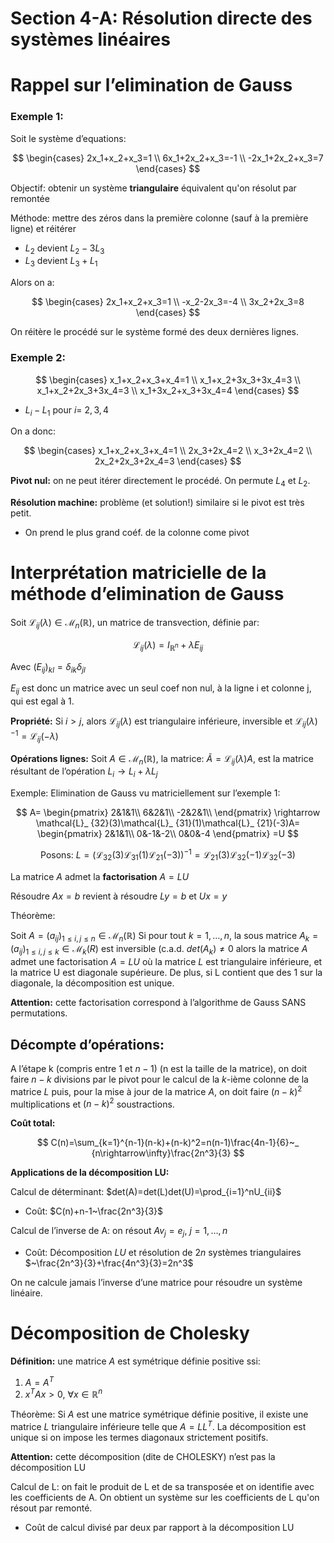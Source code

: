 # Section 4-A: Résolution directe des systèmes linéaires

# Rappel sur l’elimination de Gauss

### Exemple 1:

Soit le système d’equations:

$$
\begin{cases}
2x_1+x_2+x_3=1
\\
6x_1+2x_2+x_3=-1
\\
-2x_1+2x_2+x_3=7
\end{cases}
$$

Objectif: obtenir un système **triangulaire** équivalent qu'on résolut par remontée

Méthode: mettre des zéros dans la première colonne (sauf à la première ligne) et réitérer

- $L_2$ devient $L_2-3L_3$
- $L_3$ devient $L_3+L_1$

Alors on a:

$$
\begin{cases}
2x_1+x_2+x_3=1
\\
-x_2-2x_3=-4
\\
3x_2+2x_3=8
\end{cases}
$$

On réitère le procédé sur le système formé des deux dernières lignes.

### Exemple 2:

$$
\begin{cases}
x_1+x_2+x_3+x_4=1
\\
x_1+x_2+3x_3+3x_4=3
\\
x_1+x_2+2x_3+3x_4=3
\\
x_1+3x_2+x_3+3x_4=4
\end{cases}
$$

- $L_i - L_1$ pour $i=\  2,3,4$

On a donc:

$$
\begin{cases}
x_1+x_2+x_3+x_4=1
\\
2x_3+2x_4=2
\\
x_3+2x_4=2
\\
2x_2+2x_3+2x_4=3
\end{cases}
$$

**Pivot nul:** on ne peut itérer directement le procédé. On permute $L_4$ et $L_2$.

**Résolution machine:** problème (et solution!) similaire si le pivot est très petit. 

- On prend le plus grand coéf. de la    colonne come pivot

# Interprétation matricielle de la méthode d’elimination de Gauss

Soit $\mathcal{L}_ {ij}(\lambda)\in\mathcal{M}_ n(\mathbb{R})$, un matrice de transvection, définie par:

$$
\mathcal{L}_ {ij}(\lambda) = I_ {\mathbb{R}^n}+\lambda E_ {ij}
$$

Avec $(E_{ij})_ {kl}=\delta_ {ik}\delta_ {jl}$

$E_{ij}$ est donc un matrice avec un seul coef non nul, à la ligne i et colonne j, qui est egal à 1.

**Propriété:** Si $i>j$, alors $\mathcal{L}_ {ij}(\lambda)$ est triangulaire inférieure, inversible et $\mathcal{L}_ {ij}(\lambda)^{-1}=\mathcal{L}_{ij}(-\lambda)$

**Opérations lignes:** Soit $A\in\mathcal{M}_ n (\mathbb{R})$, la matrice: $\tilde{A}=\mathcal{L}_ {ij}(\lambda)A$, est la matrice résultant de l’opération $L_ i \rightarrow L_ i+\lambda L_ j$ 

Exemple: Elimination de Gauss vu matriciellement sur l’exemple 1:

$$
A=
\begin{pmatrix}
2&1&1\\
6&2&1\\
-2&2&1\\
\end{pmatrix}
\rightarrow \mathcal{L}_ {32}(3)\mathcal{L}_ {31}(1)\mathcal{L}_ {21}(-3)A=
\begin{pmatrix}
2&1&1\\
0&-1&-2\\
0&0&-4
\end{pmatrix}
=U
$$

$$
\mathrm{Posons:}\  L=(\mathcal{L}_ {32}(3)\mathcal{L}_ {31}(1)\mathcal{L}_ {21}(-3))^{-1}=\mathcal{L}_ {21}(3)\mathcal{L}_ {32}(-1)\mathcal{L}_ {32}(-3)
$$

La matrice $A$ admet la **factorisation** $A=LU$

Résoudre $Ax=b$ revient à résoudre $Ly=b$ et $Ux=y$

Théorème:

Soit $A=(a_ {ij})_ {1\leq i,j\leq n}\in\mathcal{M}_ n(\mathbb{R})$ Si pour tout $k=1,\dots,n$, la sous matrice $A_ k=(a_ {ij})_ {1\leq i,j\leq k} \in \mathcal{M}_ k(R)$ est inversible (c.a.d. $det(A_ k)\neq 0$ alors la matrice $A$ admet une factorisation $A=LU$ où la matrice $L$ est triangulaire inférieure, et la matrice U est diagonale supérieure. De plus, si L contient que des 1 sur la diagonale, la décomposition est unique.

**Attention:** cette factorisation correspond à l’algorithme de Gauss SANS permutations.

## Décompte d’opérations:

A l’étape k (compris entre $1$ et $n-1$) (n est la taille de la matrice), on doit faire $n-k$ divisions par le pivot pour le calcul de la $k$-ième colonne de la matrice $L$ puis, pour la mise à jour de la matrice $A$, on doit faire $(n-k)^2$ multiplications et $(n-k)^2$ soustractions.

**Coût total:**

$$
C(n)=\sum_{k=1}^{n-1}(n-k)+(n-k)^2=n(n-1)\frac{4n-1}{6}~_ {n\rightarrow\infty}\frac{2n^3}{3}
$$

**Applications de la décomposition LU:**

Calcul de déterminant: $det(A)=det(L)det(U)=\prod_{i=1}^nU_{ii}$

- Coût: $C(n)+n-1~\frac{2n^3}{3}$

Calcul de l’inverse de A: on résout $Av_j=e_j,\  j=1,\dots,n$

- Coût: Décomposition $LU$ et résolution de $2n$ systèmes triangulaires $~\frac{2n^3}{3}+\frac{4n^3}{3}=2n^3$

On ne calcule jamais l’inverse d’une matrice pour résoudre un système linéaire.

# Décomposition de Cholesky

**Définition:** une matrice $A$ est symétrique définie positive ssi:

1. $A=A^T$
2. $x^TAx>0,\ \forall x\in \mathbb{R}^n$

Théorème: Si $A$ est une matrice symétrique définie positive, il existe une matrice $L$ triangulaire inférieure telle que $A=LL^T$. La décomposition est unique si on impose les termes diagonaux strictement positifs.

**Attention:** cette décomposition (dite de CHOLESKY) n’est pas la décomposition LU

Calcul de L: on fait le produit de L et de sa transposée et on identifie avec les coefficients de A. On obtient un système sur les coefficients de L qu'on résout par remonté.

- Coût de calcul divisé par deux par rapport à la décomposition LU
